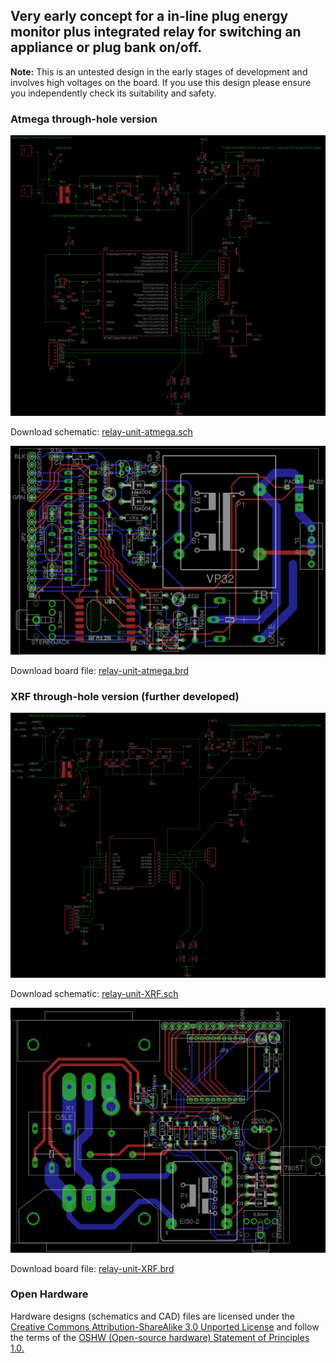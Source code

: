 ## Very early concept for a in-line plug energy monitor plus integrated relay for switching an appliance or plug bank on/off.

**Note:** This is an untested design in the early stages of development and involves high voltages on the board. If you use this design please ensure you independently check its suitability and safety.

### Atmega through-hole version

![schematic.png](atmega/schematic.png)

Download schematic: [relay-unit-atmega.sch](atmega/relay-unit-atmega.sch)

![board.png](atmega/board.png)

Download board file: [relay-unit-atmega.brd](atmega/relay-unit-atmega.brd)

### XRF through-hole version (further developed)

![schematic.png](xrf/schematic.png)

Download schematic: [relay-unit-XRF.sch](atmega/relay-unit-XRF.sch)

![board.png](xrf/board.png)

Download board file: [relay-unit-XRF.brd](atmega/relay-unit-XRF.brd)

### Open Hardware

Hardware designs (schematics and CAD) files are licensed under the [Creative Commons Attribution-ShareAlike 3.0 Unported License](http://creativecommons.org/licenses/by-sa/3.0/) and follow the terms of the [OSHW (Open-source hardware) Statement of Principles 1.0.](http://freedomdefined.org/OSHW)
